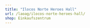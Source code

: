 ```yaml
---
title: "Ilocos Norte Heroes Hall"
url: /laoag/ilocos-norte-heroes-hall/
shop: Einkaufszentrum
---
```

